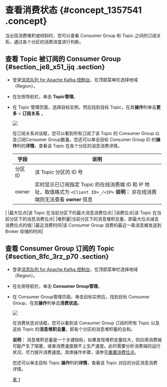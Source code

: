 # 查看消费状态 {#concept_1357541 .concept}

当出现消费堆积或倾斜时，您可以查看 Consumer Group 和 Topic 之间的订阅关系，通过各个分区的消费进度进行判断。

## 查看 Topic 被订阅的 Consumer Group {#section_je8_x51_ijq .section}

-   登录[消息队列 for Apache Kafka 控制台](https://kafka.console.aliyun.com/)，在顶部菜单栏选择地域（Region）。
-   在左侧导航栏，单击 **Topic管理**。
-   在 Topic 管理页面，选择目标实例，然后找到目标 Topic，在其**操作**列单击**更多** \> **订阅关系** 。

    ![](http://static-aliyun-doc.oss-cn-hangzhou.aliyuncs.com/assets/img/998831/156861532453069_zh-CN.png)

    在订阅关系对话框，您可以看到所有订阅了该 Topic 的 Consumer Group 以及订阅Consumer Group数量。您还可以单击目标 Consumer Group ID 的**操作**列的**详情**，查看该 Topic 在各个分区的消息消费详情。

    |字段|说明|
    |--|--|
    |分区ID|该 Topic 分区的 ID 号|
    |owner|实时显示已订阅指定 Topic 的在线消费端 ID 和 IP 地址，取值格式为 `<Client ID>_/<IP>` **说明：** 非在线消费端则无法查看 **owner** 信息

 |
    |最大位点|该 Topic 在当前分区下的最大消息消费位点|
    |消费位点|该 Topic 在当前分区下的消息消费位点|
    |堆积量|当前分区下的消息堆积总量，即最大位点减去消费位点的值|
    |最近消费时间|该 Consumer Group 消费的最近一条消息被发送到 Broker 存储的时间|


## 查看 Consumer Group 订阅的 Topic {#section_8fc_3rz_p70 .section}

-   登录[消息队列 for Apache Kafka 控制台](https://kafka.console.aliyun.com/)，在顶部菜单栏选择地域（Region）。
-   在左侧导航栏，单击 **Consumer Group管理**。
-   在 Consumer Group管理页面，单击目标实例后，找到目标 Consumer Group，在其**操作**列单击**消费状态**。

    ![](http://static-aliyun-doc.oss-cn-hangzhou.aliyuncs.com/assets/img/998831/156861532453070_zh-CN.png)

    在消费状态对话框，您可以看到该 Consumer Group 订阅的所有 Topic 以及这些 Topic 的**消息堆积总量**，即各个分区的消息堆积量的总和。

    **说明：** 消息堆积总量是一个关键指标，如果发现堆积总量较大，则应用消费端可能产生了阻塞，或者消费速度跟不上生产速度。此时需要分析消费端的运行状况，尽力提升消费速度。具体操作步骤，请参见[重置消费位点](cn.zh-CN/用户指南/控制台使用指南/重置消费位点.md#)。

    您还可以单击目标 Topic **操作**列的**详情**，查看该 Topic 对应的分区消息消费详情。

    [表 1](#table_h3g_6pn_g1p)


